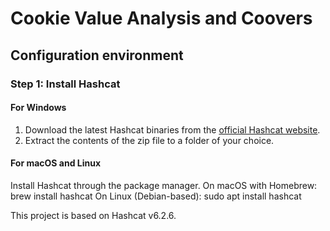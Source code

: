 # Cookie Value Analysis and Coovers

## Configuration environment

### Step 1: Install Hashcat

#### For Windows

1. Download the latest Hashcat binaries from the [official Hashcat website](https://hashcat.net/hashcat/).
2. Extract the contents of the zip file to a folder of your choice.

#### For macOS and Linux

Install Hashcat through the package manager.
    On macOS with Homebrew: brew install hashcat
    On Linux (Debian-based): sudo apt install hashcat

This project is based on Hashcat v6.2.6.
